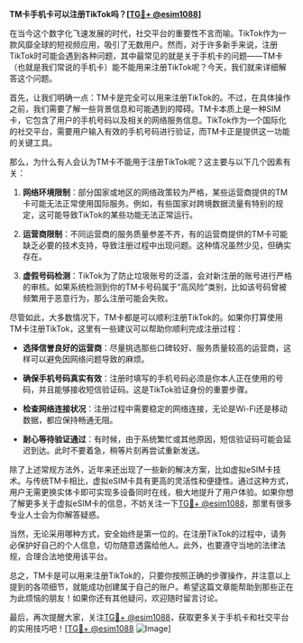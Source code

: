 **TM卡手机卡可以注册TikTok吗？[[TG💪+ @esim1088](https://t.me/s/esim1088)]**

在当今这个数字化飞速发展的时代，社交平台的重要性不言而喻。TikTok作为一款风靡全球的短视频应用，吸引了无数用户。然而，对于许多新手来说，注册TikTok时可能会遇到各种问题，其中最常见的就是关于手机卡的问题——TM卡（也就是我们常说的手机卡）能不能用来注册TikTok呢？今天，我们就来详细解答这个问题。

首先，让我们明确一点：TM卡是完全可以用来注册TikTok的。不过，在具体操作之前，我们需要了解一些背景信息和可能遇到的障碍。TM卡本质上是一种SIM卡，它包含了用户的手机号码以及相关的网络服务信息。TikTok作为一个国际化的社交平台，需要用户输入有效的手机号码进行验证，而TM卡正是提供这一功能的关键工具。

那么，为什么有人会认为TM卡不能用于注册TikTok呢？这主要与以下几个因素有关：

1. **网络环境限制**：部分国家或地区的网络政策较为严格，某些运营商提供的TM卡可能无法正常使用国际服务。例如，有些国家对跨境数据流量有特别的规定，这可能导致TikTok的某些功能无法正常运行。
   
2. **运营商限制**：不同运营商的服务质量参差不齐，有的运营商提供的TM卡可能缺乏必要的技术支持，导致注册过程中出现问题。这种情况虽然少见，但确实存在。

3. **虚假号码检测**：TikTok为了防止垃圾账号的泛滥，会对新注册的账号进行严格的审核。如果系统检测到你的TM卡号码属于“高风险”类别，比如该号码曾被频繁用于恶意行为，那么注册可能会失败。

尽管如此，大多数情况下，TM卡都是可以顺利注册TikTok的。如果你打算使用TM卡注册TikTok，这里有一些建议可以帮助你顺利完成注册过程：

- **选择信誉良好的运营商**：尽量挑选那些口碑较好、服务质量较高的运营商，这样可以避免因网络问题导致的麻烦。
  
- **确保手机号码真实有效**：注册时填写的手机号码必须是你本人正在使用的号码，并且能够接收短信验证码。这是TikTok验证身份的重要步骤。

- **检查网络连接状况**：注册过程中需要稳定的网络连接，无论是Wi-Fi还是移动数据，都应保持畅通无阻。

- **耐心等待验证通过**：有时候，由于系统繁忙或其他原因，短信验证码可能会延迟到达。此时不要着急，稍等片刻再尝试重新发送。

除了上述常规方法外，近年来还出现了一些新的解决方案，比如虚拟eSIM卡技术。与传统TM卡相比，虚拟eSIM卡具有更高的灵活性和便捷性。通过这种方式，用户无需更换实体卡即可实现多设备同时在线，极大地提升了用户体验。如果你想了解更多关于虚拟eSIM卡的信息，不妨关注一下[TG💪+ @esim1088](https://t.me/s/esim1088)，那里有很多专业人士会为你解答疑惑。

当然，无论采用哪种方式，安全始终是第一位的。在注册TikTok的过程中，请务必保护好自己的个人信息，切勿随意透露给他人。此外，也要遵守当地的法律法规，合理合法地使用该平台。

总之，TM卡是可以用来注册TikTok的，只要你按照正确的步骤操作，并注意以上提到的各项细节，就能成功创建属于自己的账户。希望这篇文章能帮助到那些正在为此烦恼的朋友！如果你还有其他疑问，欢迎随时留言讨论。

最后，再次提醒大家，关注[TG💪+ @esim1088](https://t.me/s/esim1088)，获取更多关于手机卡和社交平台的实用技巧吧！[[TG💪+ @esim1088](https://t.me/s/esim1088) ![Image](https://i.postimg.cc/4NQfJmqS/Snipaste-2025-05-13-00-14-12.png)]